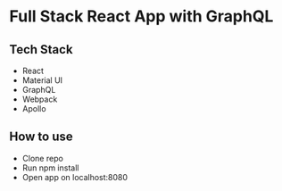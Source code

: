# Full Stack React App with GraphQL

## Tech Stack
* React
* Material UI
* GraphQL
* Webpack
* Apollo

## How to use
* Clone repo
* Run npm install
* Open app on localhost:8080